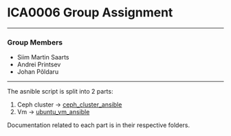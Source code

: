 # ICA0006 Group Assignment
___
### Group Members
* Siim Martin Saarts
* Andrei Printsev
* Johan Põldaru
___
The asnible script is split into 2 parts:
1. Ceph cluster -> [ceph_cluster_ansible](./ceph_cluster_ansible)
2. Vm -> [ubuntu_vm_ansible](./ubuntu_vm_ansible)

Documentation related to each part is in their respective folders.
